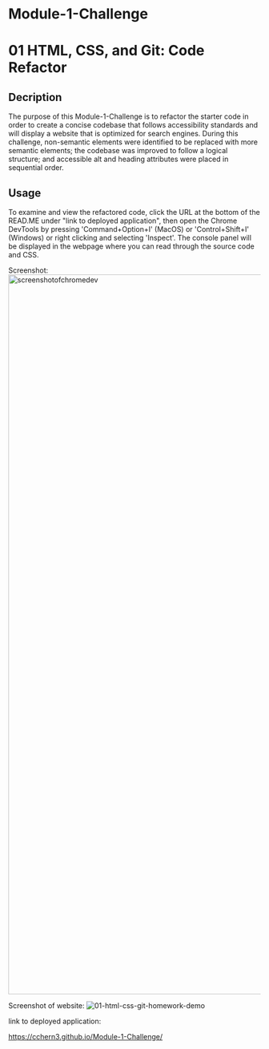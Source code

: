 # Module-1-Challenge
# 01 HTML, CSS, and Git: Code Refactor

## Decription

The purpose of this Module-1-Challenge is to refactor the starter code in order to create a concise codebase that follows accessibility standards and will display a website that is optimized for search engines. During this challenge, non-semantic elements were identified to be replaced with more semantic elements; the codebase was improved to follow a logical structure; and accessible alt and heading attributes were placed in sequential order. 

## Usage
To examine and view the refactored code, click the URL at the bottom of the READ.ME under "link to deployed application", then open the Chrome DevTools by pressing 'Command+Option+I' (MacOS) or 'Control+Shift+I' (Windows) or right clicking and selecting 'Inspect'. The console panel will be displayed in the webpage where you can read through the source code and CSS.

Screenshot: 
<img width="1436" alt="screenshotofchromedev" src="https://user-images.githubusercontent.com/25966179/198185820-d810369e-da0e-4199-813e-cef01f076136.png">

Screenshot of website:
![01-html-css-git-homework-demo](https://user-images.githubusercontent.com/25966179/198161975-f7033b6e-e069-49de-8e7d-9fb7d5d65ad2.png)

link to deployed application: 

https://cchern3.github.io/Module-1-Challenge/
